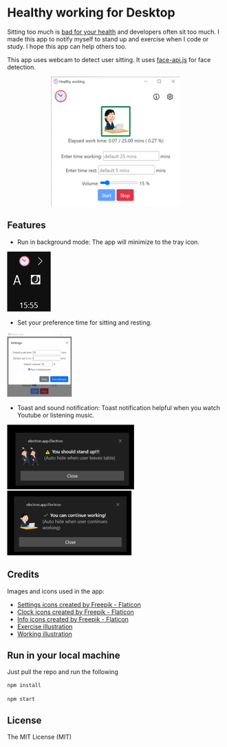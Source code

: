 Healthy working for Desktop
================================

Sitting too much is [bad for your health](https://mayocl.in/3p0takQ) and developers often sit too much. I made this app to notify myself to stand up and exercise when I code or study. I hope this app can help others too.

This app uses webcam to detect user sitting. It uses [face-api.js](https://justadudewhohacks.github.io/face-api.js/docs/index.html) for face detection.

<p align="center">
   <img src="misc/application_screen.png" alt="application screenshot" width="300" height="300"/>
</p>

Features
---------

* Run in background mode: The app will minimize to the tray icon.

![tray_icon](misc/tray.png) 
* Set your preference time for sitting and resting.

<img src="misc/settings.png" alt="settings pane" width="150" height="150"/>

* Toast and sound notification: Toast notification helpful when you watch Youtube or listening music.
<img src="misc/standup-noti.png" alt="toast notification notify user to stand up" width="auto" height="150"/>
<img src="misc/canwork-noti.png" alt="toast notification notify user can continue working" width="auto" height="150"/>

Credits
---------
Images and icons used in the app:
<ul>
    <li><a href="https://www.flaticon.com/free-icons/settings" title="settings icons" target="_blank">Settings icons created by Freepik - Flaticon</a></li>
    <li><a href="https://www.flaticon.com/free-icons/clock" title="clock icons" target="_blank">Clock icons created by Freepik - Flaticon</a></li>
    <li><a href="https://www.flaticon.com/free-icons/info" title="info icons" target="_blank">Info icons created by Freepik - Flaticon</a></li>
    <li><a href="https://www.irasutoya.com/2018/11/blog-post_184.html" target="_blank">Exercise illustration</a></li>
    <li><a href="https://www.irasutoya.com/2013/10/blog-post_6464.html" target="_blank">Working illustration</a></li>
</ul>

Run in your local machine
----------
Just pull the repo and run the following
```
npm install

npm start
```

License
---------

The MIT License (MIT)

